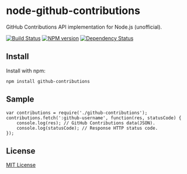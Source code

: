 node-github-contributions
=========================

GitHub Contributions API implementation for Node.js (unofficial).

[![Build Status](https://travis-ci.org/kubosho/node-github-contributions.svg?branch=master)](https://travis-ci.org/kubosho/node-github-contributions)
[![NPM version](https://badge.fury.io/js/github-contributions.svg)](http://badge.fury.io/js/github-contributions)
[![Dependency Status](https://gemnasium.com/kubosho/node-github-contributions.svg)](https://gemnasium.com/kubosho/node-github-contributions)

## Install

Install with npm:

```
npm install github-contributions
```

## Sample

```
var contributions = require('./github-contributions');
contributions.fetch(':github-username', function(res, statusCode) {
    console.log(res); // GitHub Contributions data(JSON).
    console.log(statusCode); // Response HTTP status code.
});
```

## License

[MIT License](https://github.com/kubosho/node-github-contributions/blob/master/LICENSE)
